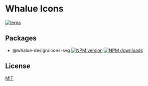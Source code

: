 # Whalue Icons

[![lerna](https://img.shields.io/badge/maintained%20with-lerna-cc00ff.svg)](https://lernajs.io/)

## Packages

- @whalue-design/icons-svg [![NPM version](https://img.shields.io/npm/v/@whalue-design/icons-svg.svg?style=flat)](https://npmjs.org/package/@whalue-design/icons-svg) [![NPM downloads](http://img.shields.io/npm/dm/@whalue-design/icons-svg.svg?style=flat)](https://npmjs.org/package/@whalue-design/icons-svg)

## License

[MIT](./LICENSE)
